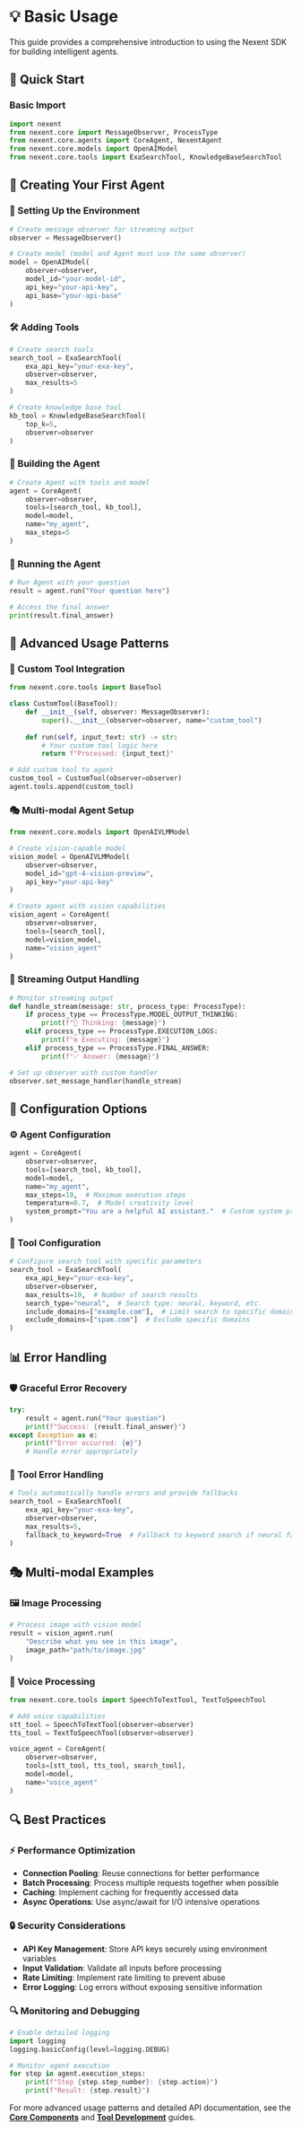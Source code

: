 # 💡 Basic Usage

This guide provides a comprehensive introduction to using the Nexent SDK for building intelligent agents.

## 🚀 Quick Start

### Basic Import

```python
import nexent
from nexent.core import MessageObserver, ProcessType
from nexent.core.agents import CoreAgent, NexentAgent
from nexent.core.models import OpenAIModel
from nexent.core.tools import ExaSearchTool, KnowledgeBaseSearchTool
```

## 🤖 Creating Your First Agent

### 🔧 Setting Up the Environment

```python
# Create message observer for streaming output
observer = MessageObserver()

# Create model (model and Agent must use the same observer)
model = OpenAIModel(
    observer=observer,
    model_id="your-model-id",
    api_key="your-api-key",
    api_base="your-api-base"
)
```

### 🛠️ Adding Tools

```python
# Create search tools
search_tool = ExaSearchTool(
    exa_api_key="your-exa-key", 
    observer=observer, 
    max_results=5
)

# Create knowledge base tool
kb_tool = KnowledgeBaseSearchTool(
    top_k=5, 
    observer=observer
)
```

### 🤖 Building the Agent

```python
# Create Agent with tools and model
agent = CoreAgent(
    observer=observer,
    tools=[search_tool, kb_tool],
    model=model,
    name="my_agent",
    max_steps=5
)
```

### 🚀 Running the Agent

```python
# Run Agent with your question
result = agent.run("Your question here")

# Access the final answer
print(result.final_answer)
```

## 🎯 Advanced Usage Patterns

### 🔧 Custom Tool Integration

```python
from nexent.core.tools import BaseTool

class CustomTool(BaseTool):
    def __init__(self, observer: MessageObserver):
        super().__init__(observer=observer, name="custom_tool")
    
    def run(self, input_text: str) -> str:
        # Your custom tool logic here
        return f"Processed: {input_text}"

# Add custom tool to agent
custom_tool = CustomTool(observer=observer)
agent.tools.append(custom_tool)
```

### 🎭 Multi-modal Agent Setup

```python
from nexent.core.models import OpenAIVLMModel

# Create vision-capable model
vision_model = OpenAIVLMModel(
    observer=observer,
    model_id="gpt-4-vision-preview",
    api_key="your-api-key"
)

# Create agent with vision capabilities
vision_agent = CoreAgent(
    observer=observer,
    tools=[search_tool],
    model=vision_model,
    name="vision_agent"
)
```

### 📡 Streaming Output Handling

```python
# Monitor streaming output
def handle_stream(message: str, process_type: ProcessType):
    if process_type == ProcessType.MODEL_OUTPUT_THINKING:
        print(f"🤔 Thinking: {message}")
    elif process_type == ProcessType.EXECUTION_LOGS:
        print(f"⚙️ Executing: {message}")
    elif process_type == ProcessType.FINAL_ANSWER:
        print(f"✅ Answer: {message}")

# Set up observer with custom handler
observer.set_message_handler(handle_stream)
```

## 🔧 Configuration Options

### ⚙️ Agent Configuration

```python
agent = CoreAgent(
    observer=observer,
    tools=[search_tool, kb_tool],
    model=model,
    name="my_agent",
    max_steps=10,  # Maximum execution steps
    temperature=0.7,  # Model creativity level
    system_prompt="You are a helpful AI assistant."  # Custom system prompt
)
```

### 🔧 Tool Configuration

```python
# Configure search tool with specific parameters
search_tool = ExaSearchTool(
    exa_api_key="your-exa-key",
    observer=observer,
    max_results=10,  # Number of search results
    search_type="neural",  # Search type: neural, keyword, etc.
    include_domains=["example.com"],  # Limit search to specific domains
    exclude_domains=["spam.com"]  # Exclude specific domains
)
```

## 📊 Error Handling

### 🛡️ Graceful Error Recovery

```python
try:
    result = agent.run("Your question")
    print(f"Success: {result.final_answer}")
except Exception as e:
    print(f"Error occurred: {e}")
    # Handle error appropriately
```

### 🔧 Tool Error Handling

```python
# Tools automatically handle errors and provide fallbacks
search_tool = ExaSearchTool(
    exa_api_key="your-exa-key",
    observer=observer,
    max_results=5,
    fallback_to_keyword=True  # Fallback to keyword search if neural fails
)
```

## 🎭 Multi-modal Examples

### 🖼️ Image Processing

```python
# Process image with vision model
result = vision_agent.run(
    "Describe what you see in this image",
    image_path="path/to/image.jpg"
)
```

### 🎤 Voice Processing

```python
from nexent.core.tools import SpeechToTextTool, TextToSpeechTool

# Add voice capabilities
stt_tool = SpeechToTextTool(observer=observer)
tts_tool = TextToSpeechTool(observer=observer)

voice_agent = CoreAgent(
    observer=observer,
    tools=[stt_tool, tts_tool, search_tool],
    model=model,
    name="voice_agent"
)
```

## 🔍 Best Practices

### ⚡ Performance Optimization

- **Connection Pooling**: Reuse connections for better performance
- **Batch Processing**: Process multiple requests together when possible
- **Caching**: Implement caching for frequently accessed data
- **Async Operations**: Use async/await for I/O intensive operations

### 🔒 Security Considerations

- **API Key Management**: Store API keys securely using environment variables
- **Input Validation**: Validate all inputs before processing
- **Rate Limiting**: Implement rate limiting to prevent abuse
- **Error Logging**: Log errors without exposing sensitive information

### 🔍 Monitoring and Debugging

```python
# Enable detailed logging
import logging
logging.basicConfig(level=logging.DEBUG)

# Monitor agent execution
for step in agent.execution_steps:
    print(f"Step {step.step_number}: {step.action}")
    print(f"Result: {step.result}")
```

For more advanced usage patterns and detailed API documentation, see the **[Core Components](./overview)** and **[Tool Development](./core/tools)** guides. 